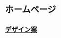 # ホームページ
## [デザイン案](https://www.figma.com/file/3UlxDd8bl9YR5fYUNWxWff/My-Home-Page?node-id=0%3A1&t=gZZvgDJXeXIx1WY0-0)
